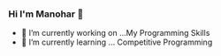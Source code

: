 ### Hi I'm Manohar 👋



- 🔭 I’m currently working on ...My Programming Skills
- 🌱 I’m currently learning ... Competitive Programming
<!--
- 👯 I’m looking to collaborate on ...
- 🤔 I’m looking for help with ...
- 💬 Ask me about ...
- 📫 How to reach me: ...
- 😄 Pronouns: ...
- ⚡ Fun fact: ...

**gmanohar21/gmanohar21** is a ✨ _special_ ✨ repository because its `README.md` (this file) appears on your GitHub profile.

Here are some ideas to get you started:
-->
